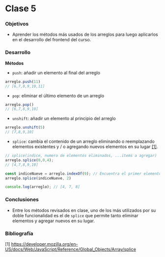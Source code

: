 # Clase 5

### Objetivos
- Aprender los métodos más usados de los arreglos para luego aplicarlos en el desarrollo del frontend del curso.

### Desarrollo

**Métodos**

- `push`: añadir un elemento al final del arreglo
```javascript
arreglo.push(11)
// [6,7,8,9,10,11]
```
- `pop`: eliminar el último elemento de un arreglo
```javascript
arreglo.pop()
// [6,7,8,9,10]
```
- `unshift`: añadir un elemento al principio del arreglo
```javascript
arreglo.unshift(5)
// [7,8,9,10]
```
- `splice`: cambia el contenido de un arreglo eliminando o reemplazando elementos existentes y / o agregando nuevos elementos en su lugar [[1]](#1).
```javascript
// splice(indice, numero de elementos eliminados, ...items a agregar)
arreglo.splice(0,0,4);
// [4,7,8,9,10]

const indiceNueve = arreglo.indexOf(9); // Encuentra el primer elemento y devuelve el índice
arreglo.splice(indiceNueve, 2)

console.log(arreglo); // [4, 7, 8]
```

### Conclusiones
- Entre los métodos revisados en clase, uno de los más utilizados por su doble funcionalidad es el de `splice` que permite tanto eliminar elementos y agregar nuevos en su lugar. 

### Bibliografía
<a id="1">[1]</a> https://developer.mozilla.org/en-US/docs/Web/JavaScript/Reference/Global_Objects/Array/splice
